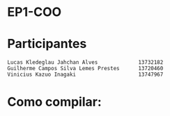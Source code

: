 # EP1-COO
# Participantes
```
Lucas Kledeglau Jahchan Alves             13732182
Guilherme Campos Silva Lemes Prestes      13720460
Vinicius Kazuo Inagaki                    13747967
```
# Como compilar:
